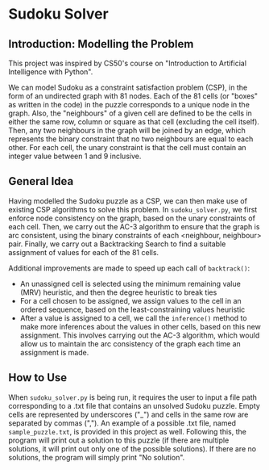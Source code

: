 # Sudoku Solver

## Introduction: Modelling the Problem
This project was inspired by CS50's course on "Introduction to Artificial Intelligence with Python".

We can model Sudoku as a constraint satisfaction problem (CSP), in the form of an undirected graph with 81 nodes. Each of the 81 cells (or "boxes" as written in the code) in the puzzle corresponds to a unique node in the graph. Also, the "neighbours" of a given cell are defined to be the cells in either the same row, column or square as that cell (excluding the cell itself). Then, any two neighbours in the graph will be joined by an edge, which represents the binary constraint that no two neighbours are equal to each other. For each cell, the unary constraint is that the cell must contain an integer value between 1 and 9 inclusive.

## General Idea
Having modelled the Sudoku puzzle as a CSP, we can then make use of existing CSP algorithms to solve this problem. In `sudoku_solver.py`, we first enforce node consistency on the graph, based on the unary constraints of each cell. Then, we carry out the AC-3 algorithm to ensure that the graph is arc consistent, using the binary constraints of each <neighbour, neighbour> pair. Finally, we carry out a Backtracking Search to find a suitable assignment of values for each of the 81 cells.

Additional improvements are made to speed up each call of `backtrack()`:  
* An unassigned cell is selected using the minimum remaining value (MRV) heuristic, and then the degree heuristic to break ties
* For a cell chosen to be assigned, we assign values to the cell in an ordered sequence, based on the least-constraining values heuristic
* After a value is assigned to a cell, we call the `inference()` method to make more inferences about the values in other cells, based on this new assignment. This involves carrying out the AC-3 algorithm, which would allow us to maintain the arc consistency of the graph each time an assignment is made.

## How to Use
When `sudoku_solver.py` is being run, it requires the user to input a file path corresponding to a .txt file that contains an unsolved Sudoku puzzle. Empty cells are represented by underscores ("_") and cells in the same row are separated by commas (","). An example of a possible .txt file, named `sample_puzzle.txt`, is provided in this project as well. Following this, the program will print out a solution to this puzzle (if there are multiple solutions, it will print out only one of the possible solutions). If there are no solutions, the program will simply print "No solution".
